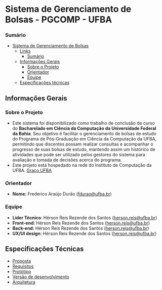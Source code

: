 # Sistema de Gerenciamento de Bolsas - PGCOMP - UFBA

### Sumário

- [Sistema de Gerenciamento de Bolsas](#sistema-de-gerenciamento-de-bolsas)
  - [Links](#links)
    - [Sumário](#sumário)
  - [Informações Gerais](#informações-gerais)
    - [Sobre o Projeto](#sobre-o-projeto)
    - [Orientador](#orientador)
    - [Equipe](#equipe)
  - [Especificações técnicas](#especificações-técnicas)

## Informações Gerais

### Sobre o Projeto
- Este sistema foi disponibilizado como trabalho de conclusão de curso do <b>Bacharelado em Ciência da Computação da Universidade Federal da Bahia</b>. Seu objetivo é facilitar o gerenciamento de bolsas de estudo do Programa de Pós-Graduação em Ciência da Computação da UFBA, permitindo que discentes possam realizar consultas e acompanhar o progresso de suas bolsas de estudo, mantendo assim um histórico de atividades que pode ser utilizado pelos gestores do sistema para avaliação e tomada de decisões acerca do programa.
- Este projeto está hospedado na rede do Instituto de Computação da UFBA. [Graco UFBA](https://graco-ufba.github.io/app/)

### Orientador
-   **Nome:** Frederico Araújo Durão (fdurao@ufba.br)

### Equipe
-   **Líder Técnico**: Hérson Reis Rezende dos Santos (herson.reis@ufba.br)
-   **Front-end:** Hérson Reis Rezende dos Santos (herson.reis@ufba.br)
-   **Back-end:** Hérson Reis Rezende dos Santos (herson.reis@ufba.br)
-   **UX/UI design:** Hérson Reis Rezende dos Santos (herson.reis@ufba.br)
  
## Especificações Técnicas
- [Proposta](https://docs.google.com/presentation/d/1ZFmNTl_J1z1zFfDj0APUG5PGdL459QwKcUtnf4H48xU/edit#slide=id.ge7debf7083_0_0)
- [Requisitos](https://docs.google.com/spreadsheets/d/1mP9sHRCpoDyPzAqeXPOXbrTp8NNgGUztj0FgI-nQb7k/edit?usp=sharing)
- [Protótipo](https://www.figma.com/file/c2RJlrC3kbbUfr1EI1tzdL/MATE85-Equipe2?node-id=0%3A1)
- [Versão de desenvolvimento](https://aux-bolsistas.netlify.app/)
- [Arquitetura](https://docs.google.com/document/d/1jHvPHyMUaWMB04ysHTmhiFuUj_YFKQp_z5WNl_RVveY/edit?usp=sharing)

